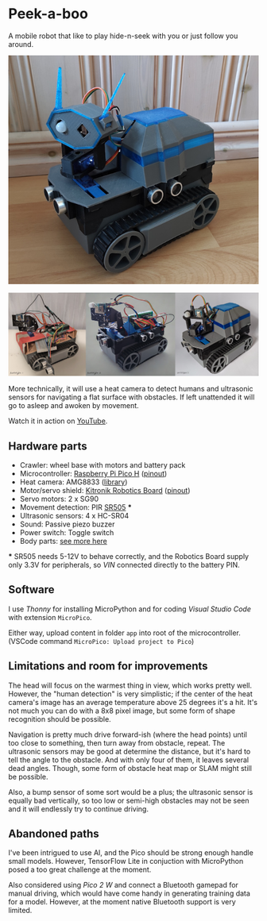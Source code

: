 # Peek-a-boo
A mobile robot that like to play hide-n-seek with you or just
follow you around.

![final](doc/final.jpg "Final")

![prototypes](doc/prototypes-collage.jpg "Prototypes")

More technically, it will use a heat camera to detect humans
and ultrasonic sensors for navigating a flat surface with obstacles.
If left unattended it will go to asleep and awoken by movement.

Watch it in action on [YouTube](https://www.youtube.com/watch?v=vqpeKBAsQWM).

## Hardware parts
* Crawler: wheel base with motors and battery pack
* Microcontroller: [Raspberry Pi Pico H](https://www.raspberrypi.com/documentation/microcontrollers/pico-series.html#pico-1-family) ([pinout](https://www.raspberrypi.com/documentation/microcontrollers/images/pico-pinout.svg))
* Heat camera: AMG8833 ([library](https://github.com/peterhinch/micropython-amg88xx))
* Motor/servo shield: [Kitronik Robotics Board](https://github.com/KitronikLtd/Kitronik-Pico-Robotics-Board-MicroPython) ([pinout](https://kitronik.co.uk/cdn/shop/products/5329_additional-1-kitronik-robotics-board-for-raspberry-pi-pico_800x.jpg))
* Servo motors: 2 x SG90
* Movement detection: PIR [SR505](https://hobbycomponents.com/sensors/1066-sr505-miniature-pir-sensor-module) **\***
* Ultrasonic sensors: 4 x HC-SR04
* Sound: Passive piezo buzzer
* Power switch: Toggle switch
* Body parts: [see more here](body-parts/README.md)

**\*** SR505 needs 5-12V to behave correctly, and the Robotics Board supply only 3.3V for peripherals, so *VIN* connected directly to the battery PIN.

## Software
I use *Thonny* for installing MicroPython and for coding *Visual Studio Code* with extension `MicroPico`.

Either way, upload content in folder `app` into root of the microcontroller. (VSCode command `MicroPico: Upload project to Pico`)

## Limitations and room for improvements
The head will focus on the warmest thing in view, which works pretty well.
However, the "human detection" is very simplistic; if the center of the heat
camera's image has an average temperature above 25 degrees it's a hit.
It's not much you can do with a 8x8 pixel image, but some form of shape
recognition should be possible.

Navigation is pretty much drive forward-ish (where the head points) until too
close to something, then turn away from obstacle, repeat.
The ultrasonic sensors may be good at determine the distance, but it's hard to
tell the angle to the obstacle. And with only four of them, it leaves several
dead angles. Though, some form of obstacle heat map or SLAM might still be
possible.

Also, a bump sensor of some sort would be a plus; the ultrasonic sensor is
equally bad vertically, so too low or semi-high obstacles may not be seen and
it will endlessly try to continue driving.

## Abandoned paths
I've been intrigued to use AI, and the Pico should be strong enough handle small models.
However, TensorFlow Lite in conjuction with MicroPython posed a too great challenge at the moment.

Also considered using *Pico 2 W* and connect a Bluetooth gamepad for manual driving,
which would have come handy in generating training data for a model. However,
at the moment native Bluetooth support is very limited.
